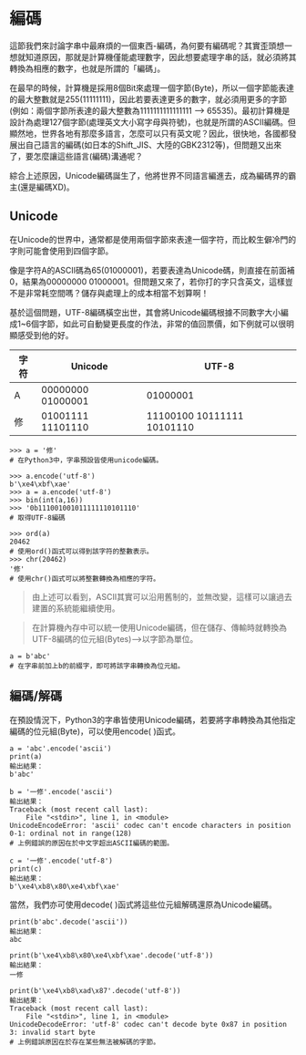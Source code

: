 # 編碼

這節我們來討論字串中最麻煩的一個東西-編碼，為何要有編碼呢？其實歪頭想一想就知道原因，那就是計算機僅能處理數字，因此想要處理字串的話，就必須將其轉換為相應的數字，也就是所謂的「編碼」。

在最早的時候，計算機是採用8個Bit來處理一個字節\(Byte\)，所以一個字節能表達的最大整數就是255\(11111111\)，因此若要表達更多的數字，就必須用更多的字節\(例如：兩個字節所表達的最大整數為1111111111111111 --&gt; 65535\)。最初計算機是設計為處理127個字節\(處理英文大小寫字母與符號\)，也就是所謂的ASCII編碼。但顯然地，世界各地有那麼多語言，怎麼可以只有英文呢？因此，很快地，各國都發展出自己語言的編碼\(如日本的Shift\_JIS、大陸的GBK2312等\)，但問題又出來了，要怎麼讓這些語言\(編碼\)溝通呢？

綜合上述原因，Unicode編碼誕生了，他將世界不同語言編進去，成為編碼界的霸主\(還是編碼XD\)。

## Unicode

在Unicode的世界中，通常都是使用兩個字節來表達一個字符，而比較生僻冷門的字則可能會使用到四個字節。  
  
像是字符A的ASCII碼為65\(01000001\)，若要表達為Unicode碼，則直接在前面補0，結果為00000000 01000001。但問題又來了，若你打的字只含英文，這樣豈不是非常耗空間嗎？儲存與處理上的成本相當不划算啊！  
  
基於這個問題，UTF-8編碼橫空出世，其會將Unicode編碼根據不同數字大小編成1~6個字節，如此可自動變更長度的作法，非常的值回票價，如下例就可以很明顯感受到他的好。

| 字符 | Unicode | UTF-8 |
| --- | --- | --- |
| A | 00000000 01000001 | 01000001 |
| 修 | 01001111 11101110 | 11100100 10111111 10101110 |

```text
>>> a = '修'
# 在Python3中，字串預設皆使用unicode編碼。

>>> a.encode('utf-8')
b'\xe4\xbf\xae'
>>> a = a.encode('utf-8')
>>> bin(int(a,16))
>>> '0b111001001011111110101110'
# 取得UTF-8編碼

>>> ord(a)
20462
# 使用ord()函式可以得到該字符的整數表示。
>>> chr(20462)
'修'
# 使用chr()函式可以將整數轉換為相應的字符。
```

> 由上述可以看到，ASCII其實可以沿用舊制的，並無改變，這樣可以讓過去建置的系統能繼續使用。

> 在計算機內存中可以統一使用Unicode編碼，但在儲存、傳輸時就轉換為UTF-8編碼的位元組\(Bytes\)--&gt;以字節為單位。

```text
a = b'abc'
# 在字串前加上b的前綴字，即可將該字串轉換為位元組。
```

## 編碼/解碼

在預設情況下，Python3的字串皆使用Unicode編碼，若要將字串轉換為其他指定編碼的位元組\(Byte\)，可以使用encode\( \)函式。

```text
a = 'abc'.encode('ascii')
print(a)
輸出結果：
b'abc'

b = '一修'.encode('ascii')
輸出結果：
Traceback (most recent call last):
    File "<stdin>", line 1, in <module>
UnicodeEncodeError: 'ascii' codec can't encode characters in position 0-1: ordinal not in range(128)
# 上例錯誤的原因在於中文字超出ASCII編碼的範圍。

c = '一修'.encode('utf-8')
print(c)
輸出結果：
b'\xe4\xb8\x80\xe4\xbf\xae'
```

當然，我們亦可使用decode\( \)函式將這些位元組解碼還原為Unicode編碼。

```text
print(b'abc'.decode('ascii'))
輸出結果：
abc

print(b'\xe4\xb8\x80\xe4\xbf\xae'.decode('utf-8'))
輸出結果：
一修

print(b'\xe4\xb8\xad\x87'.decode('utf-8'))
輸出結果：
Traceback (most recent call last):
    File "<stdin>", line 1, in <module>
UnicodeDecodeError: 'utf-8' codec can't decode byte 0x87 in position 3: invalid start byte
# 上例錯誤原因在於存在某些無法被解碼的字節。
```

